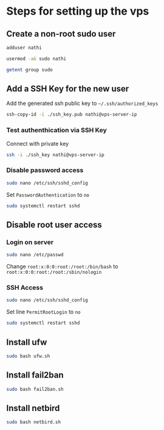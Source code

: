 # Steps for setting up the vps
## Create a non-root sudo user
```sh
adduser nathi
```
```sh
usermod -aG sudo nathi
```
```sh
getent group sudo
```
## Add a SSH Key for the new user
Add the generated ssh public key to `~/.ssh/authorized_keys`
```sh
ssh-copy-id -i ./ssh_key.pub nathi@vps-server-ip
```
### Test authenthication via SSH Key
Connect with private key
```sh
ssh -i ./ssh_key nathi@vps-server-ip
```
### Disable password access
```sh
sudo nano /etc/ssh/sshd_config
```
Set `PasswordAuthentication` to `no`
```sh
sudo systemctl restart sshd
```
## Disable root user access
### Login on server
```sh
sudo nano /etc/passwd
```
Change
`root:x:0:0:root:/root:/bin/bash`
to
`root:x:0:0:root:/root:/sbin/nologin`
### SSH Access
```sh
sudo nano /etc/ssh/sshd_config
```
Set line `PermitRootLogin` to `no`
```sh
sudo systemctl restart sshd
```
## Install ufw
```sh
sudo bash ufw.sh
```
## Install fail2ban
```sh
sudo bash fail2ban.sh
```
## Install netbird
```sh
sudo bash netbird.sh
```